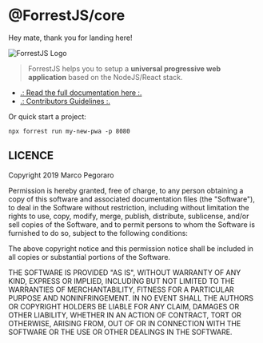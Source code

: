# @ForrestJS/core

Hey mate, thank you for landing here!

![ForrestJS Logo](./gibook/images/forrestjs.png)

> ForrestJS helps you to setup a 
> **universal progressive web application**
> based on the NodeJS/React stack.

- [.: Read the full documentation here :.](https://forrestjs.github.io)
- [.: Contributors Guidelines :.](./CONTRIBUTE.md)

Or quick start a project:

    npx forrest run my-new-pwa -p 8080


## LICENCE

Copyright 2019 Marco Pegoraro

Permission is hereby granted, free of charge, to any person obtaining a copy of this software and associated documentation files (the "Software"), to deal in the Software without restriction, including without limitation the rights to use, copy, modify, merge, publish, distribute, sublicense, and/or sell copies of the Software, and to permit persons to whom the Software is furnished to do so, subject to the following conditions:

The above copyright notice and this permission notice shall be included in all copies or substantial portions of the Software.

THE SOFTWARE IS PROVIDED "AS IS", WITHOUT WARRANTY OF ANY KIND, EXPRESS OR IMPLIED, INCLUDING BUT NOT LIMITED TO THE WARRANTIES OF MERCHANTABILITY, FITNESS FOR A PARTICULAR PURPOSE AND NONINFRINGEMENT. IN NO EVENT SHALL THE AUTHORS OR COPYRIGHT HOLDERS BE LIABLE FOR ANY CLAIM, DAMAGES OR OTHER LIABILITY, WHETHER IN AN ACTION OF CONTRACT, TORT OR OTHERWISE, ARISING FROM, OUT OF OR IN CONNECTION WITH THE SOFTWARE OR THE USE OR OTHER DEALINGS IN THE SOFTWARE.
